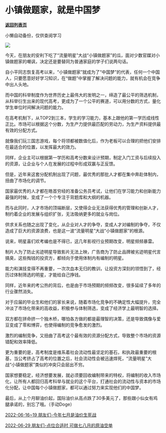 # 小镇做题家，就是中国梦

[**返回列表页**](/gzh/政事堂2019)

小懒自动备份，仅供查阅学习

![](https://mmbiz.qpic.cn/mmbiz_jpg/rxhS23yu8cMThvDc52QbQgicYsZgSpvrXDSWFAMRqibmPmYJQ93CJGvWBWqyL6rRZH6jjtvKvrVj5IpGpjYzLMrw/640?wx_fmt=jpeg)  

今天，在朋友的安利下吃了“流量明星”大战“小镇做题家”的瓜，面对少数官媒对小镇做题家的嘲讽，决定还是要替同为普通家庭的学子们说两句话。

自小平同志恢复高考以来，“小镇做题家”就成为了“中国梦”的代表，任何一个中国人，只要愿意好好学习知识，在“做题”中掌握了解决问题的能力，就有机会在竞争中出人头地。

而中国的科举制度作为世界历史上最伟大的发明之一，缔造了最公平的筛选机制，从科举衍生出来的现代高考，更成为了一个公平的赛道，可以用分数的方式，量化学生单位时间解决问题的能力。

在高考机制下，从TOP2到三本，学生的学习能力，基本上跟他的第一学历成线性正比。市场可以根据这个分数，为生产力提供最匹配的劳动力，为生产资料提供最有效的分配方式。

就像我们玩三国志游戏，每个将领都被数值化后，作为老板可以合理的把他们安排在最适合的位置，以发挥最大的效力。

同样，企业主可以根据第一学历和高考分数来设计预期，制定入门工资与后续投入的资源，让企业与个人在发展的过程中形成双赢与正反馈。

但是，近年来这套分配机制出现了问题，最优秀的那批人才都在集中奔赴体制内，扭曲了市场化的调节。

国家最优秀的人才都在皓首穷经的准备公务员考试，让他们在学习能力和创新能力最强的时候，变成了一个个专注于背题库和大纲的机器。

而与此同时，人才市场的顶端断层，又使得企业无法获得优秀的管理和创新人才，制约着企业的发展与组织扩张，无法吸纳更多的就业与岗位。

供求关系也随之出现了变化，从企业对人才的争夺，变成人才对编制的争夺，不仅造成了巨大的资源浪费，也是这一波“流量明星”大战“小镇做题家”的根源。

说来，明星喜们欢考编也是不得已，这几年影视行业预期改变，明星频频暴雷。

制片人为了防止劣迹明星导致影片无法上映，广告商为了防止品牌被劣迹明星代言搞臭，这些掏钱的投资方，都倾向于使用体制内有编制的明星。

能力和演技变得不再重要，一次次血本无归的教训，让投资方深刻的领悟到了，经历过体制筛选的明星，才能给自己挣钱。

同样，近年来的考公热的背后，也是由于市场预期的频频改变，很多延续了多年的行业骤然消失。  

对于应届的毕业生和他们的家长来说，随着市场化竞争的不确定性大幅提升，完全冲淡了市场化带来的高收益，积极参与体制筛选，变成了经济学上最明智的选择。  

双方都在拼命挤一个独木桥，哪怕各方做的都是最理智的决策，还是导致偶像与爱豆变成了零和博弈，也使得编制的竞争愈发的激烈。

激烈的编制竞争，又扭曲了高考这个最有效的资源分配方式，导致整个市场的资源错配和效率降低。  

更为重要的是，高考制度是维系着社会流动性最坚定的基石，和执政最重要的根基，当公考挤占了高考的位置之后，社会流动性会被迅速焊死，“流量明星”大战“小镇做题家”类似的冲突只会层出不穷。

国家想要稳定，经济想要发展，就必须要回收编制带来的特权，将编制的收入市场化，让所有人都回归高考科举与就业的这个平台，打通社会的流动性与资本的市场化分配，让中国每个小镇做题家，都可以通过努力来实现他们的中国梦。  

最后，从上个月聊油价起，国际油价从高点跌了30多美元了，那些跟小仙女有鸡腿承诺的，别忘了哦。（手动Doge）

[2022-06-16~19 朋友们-今年七月是油价生死战]()

[2022-06-29 朋友们-点位合适时 可做七八月的原油空单]()

